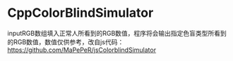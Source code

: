 # CppColorBlindSimulator
inputRGB数组填入正常人所看到的RGB数值，程序将会输出指定色盲类型所看到的RGB数值，数值仅供参考，改自js代码：https://github.com/MaPePeR/jsColorblindSimulator
